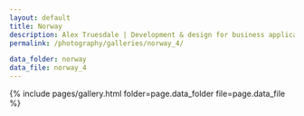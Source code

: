 ```yaml
---
layout: default
title: Norway
description: Alex Truesdale | Development & design for business applications.. and photos on occasion.
permalink: /photography/galleries/norway_4/

data_folder: norway
data_file: norway_4
---
```

{% include pages/gallery.html folder=page.data_folder file=page.data_file %}
